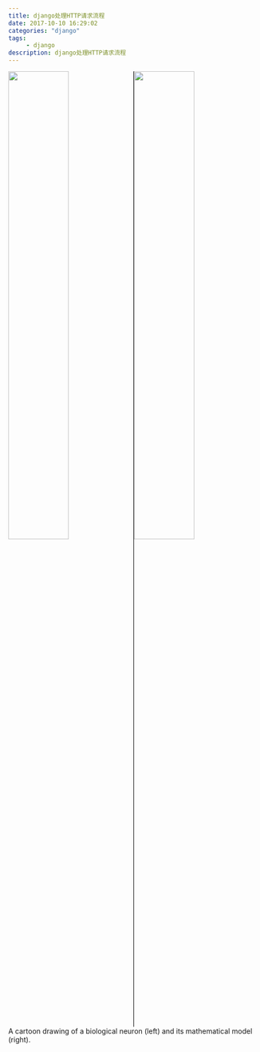 ```yaml
---
title: django处理HTTP请求流程
date: 2017-10-10 16:29:02 
categories: "django" 
tags: 
     - django
description: django处理HTTP请求流程
---
```


<div class="fig figcenter fighighlight">
  <img src="/assets/django/django-flow-en.png" width="49%">
  <img src="/assets/django/django-flow-cn.png" width="49%" style="border-left: 1px solid black;">
  <div class="figcaption">A cartoon drawing of a biological neuron (left) and its mathematical model (right).</div>
</div>